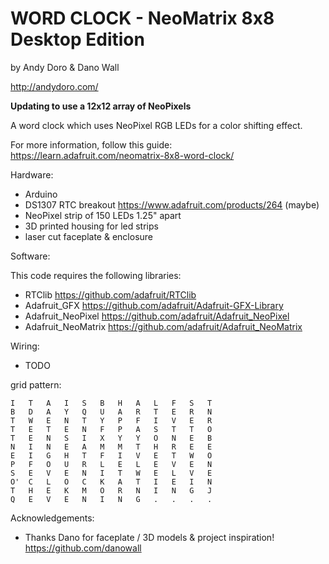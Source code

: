  WORD CLOCK - NeoMatrix 8x8 Desktop Edition
================
 by Andy Doro & Dano Wall
 
http://andydoro.com/ 

******Updating to use a 12x12 array of NeoPixels******

A word clock which uses NeoPixel RGB LEDs for a color shifting effect.

For more information, follow this guide: https://learn.adafruit.com/neomatrix-8x8-word-clock/

Hardware:
 
 - Arduino
 - DS1307 RTC breakout https://www.adafruit.com/products/264 (maybe)
 - NeoPixel strip of 150 LEDs 1.25" apart
 - 3D printed housing for led strips
 - laser cut faceplate & enclosure
 
Software:
 
This code requires the following libraries:
 
 - RTClib https://github.com/adafruit/RTClib
 - Adafruit_GFX https://github.com/adafruit/Adafruit-GFX-Library
 - Adafruit_NeoPixel https://github.com/adafruit/Adafruit_NeoPixel
 - Adafruit_NeoMatrix https://github.com/adafruit/Adafruit_NeoMatrix


Wiring:

 - TODO
 

grid pattern:
 ```
I	T	A	I	S	B	H	A	L	F	S	T
B	D	A	Y	Q	U	A	R	T	E	R	N
T	W	E	N	T	Y	P	F	I	V	E	R
T	E	T	E	N	F	P	A	S	T	T	O
T	E	N	S	I	X	Y	Y	O	N	E	B
N	I	N	E	A	M	M	T	H	R	E	E
E	I	G	H	T	F	I	V	E	T	W	O
P	F	O	U	R	L	E	L	E	V	E	N
S	E	V	E	N	I	T	W	E	L	V	E
O'	C	L	O	C	K	A	T	I	E	I	N
T	H	E	K	M	O	R	N	I	N	G	J
Q	E	V	E	N	I	N	G	.	.	.	.
 ```
 
Acknowledgements:
  - Thanks Dano for faceplate / 3D models & project inspiration! https://github.com/danowall
 


